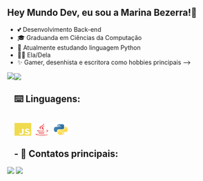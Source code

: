 ## Hey Mundo Dev, eu sou a Marina Bezerra!👋

- 💕 Desenvolvimento Back-end
- 🎓 Graduanda em Ciências da Computação
- 📕 Atualmente estudando linguagem Python
- 👧🏻 Ela/Dela
- ✨ Gamer, desenhista e escritora como hobbies principais
-->

<a href="https://github.com/bezmari19/github-readme-stats">
  <img height=200 align="left" src="https://github-readme-stats.vercel.app/api?username=bezmari19&show_icons=true&theme=jolly&card_width=150" />
</a>
<a href="https://github.com/bezmari9/convoychat">
  <img height=200 align="center" src="https://github-readme-stats.vercel.app/api/top-langs?username=bezmari19&theme=jolly&layout=compact&langs_count=8&card_width=230" />
</a>

## ⌨️ Linguagens: 
<div style="display: inline_block"><br>
  <img align="center" alt="Mari-Js" height="30" width="40" src="https://raw.githubusercontent.com/devicons/devicon/master/icons/javascript/javascript-plain.svg">
  <img align="center" alt="Mari-Java" height="30" width="40" src="https://raw.githubusercontent.com/devicons/devicon/master/icons/java/java-plain.svg">
  <img align="center" alt="Mari-Python" height="30" width="40" src="https://raw.githubusercontent.com/devicons/devicon/master/icons/python/python-original.svg">
</div>
  
  ## - 📩 Contatos principais:
<div> 
  <a href = "mailto:marina.bezerraf19@gmail.com"><img src="https://img.shields.io/badge/-Gmail-%23333?style=for-the-badge&logo=gmail&logoColor=white" target="_blank"></a>
  <a href="https://www.linkedin.com/in/marina-ferraz-dev/" target="_blank"><img src="https://img.shields.io/badge/-LinkedIn-%230077B5?style=for-the-badge&logo=linkedin&logoColor=white" target="_blank"></a> 
  
</div>
  

  
  
  
